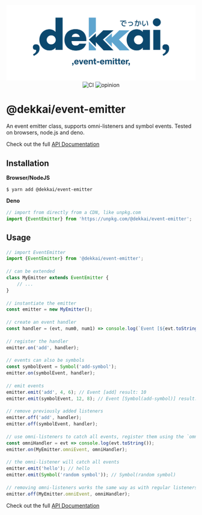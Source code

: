 <div align="center">

![@dekkai/event-emitter](https://raw.githubusercontent.com/dekkai-csv/assets/master/svg/dekkai_event-emitter_banner_light.svg)  
![CI](https://github.com/dekkai-csv/event-emitter/workflows/CI/badge.svg)
![opinion](https://img.shields.io/badge/badges_are-meaningless-blue)

</div>

# @dekkai/event-emitter 

An event emitter class, supports omni-listeners and symbol events. Tested on browsers, node.js and deno.

Check out the full [API Documentation](https://dekkai-csv.github.io/event-emitter/)

## Installation

**Browser/NodeJS**
```shell script
$ yarn add @dekkai/event-emitter
```

**Deno**
```javascript
// import from directly from a CDN, like unpkg.com
import {EventEmitter} from 'https://unpkg.com/@dekkai/event-emitter';
```

## Usage

```javascript
// import EventEmitter
import {EventEmitter} from '@dekkai/event-emitter';

// can be extended
class MyEmitter extends EventEmitter {
    // ...
}

// instantiate the emitter
const emitter = new MyEmitter();

// create an event handler
const handler = (evt, num0, num1) => console.log(`Event [${evt.toString()}] result: ${num0 + num1}`);

// register the handler
emitter.on('add', handler);

// events can also be symbols
const symbolEvent = Symbol('add-symbol');
emitter.on(symbolEvent, handler);

// emit events
emitter.emit('add', 4, 6); // Event [add] result: 10
emitter.emit(symbolEvent, 12, 8); // Event [Symbol(add-symbol)] result: 20

// remove previously added listeners
emitter.off('add', handler);
emitter.off(symbolEvent, handler);

// use omni-listeners to catch all events, register them using the `omniEvent` static property
const omniHandler = evt => console.log(evt.toString());
emitter.on(MyEmitter.omniEvent, omniHandler);

// the omni-listener will catch all events
emitter.emit('hello'); // hello
emitter.emit(Symbol('random symbol')); // Symbol(random symbol)

// removing omni-listeners works the same way as with regular listeners, but using the `omniEvent`
emitter.off(MyEmitter.omniEvent, omniHandler);
```

Check out the full [API Documentation](https://dekkai-csv.github.io/workers/)
